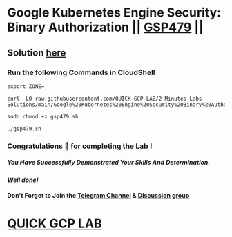 # Google Kubernetes Engine Security: Binary Authorization || [GSP479](https://www.cloudskillsboost.google/focuses/57885?parent=catalog) ||

## Solution [here](https://youtu.be/cXTA0nxGfLo)

### Run the following Commands in CloudShell

```
export ZONE=
```
```
curl -LO raw.githubusercontent.com/QUICK-GCP-LAB/2-Minutes-Labs-Solutions/main/Google%20Kubernetes%20Engine%20Security%20Binary%20Authorization/gsp479.sh

sudo chmod +x gsp479.sh

./gsp479.sh
```

### Congratulations 🎉 for completing the Lab !

##### *You Have Successfully Demonstrated Your Skills And Determination.*

#### *Well done!*

#### Don't Forget to Join the [Telegram Channel](https://t.me/quickgcplab) & [Discussion group](https://t.me/quickgcplabchats)

# [QUICK GCP LAB](https://www.youtube.com/@quickgcplab)
